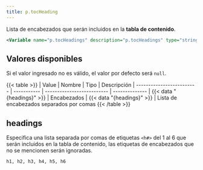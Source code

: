 ```yaml
---
title: p.tocHeading
---
```


Lista de encabezados que serán incluidos en la **tabla de contenido**.

```xml
<Variable name="p.tocHeadings" description="p.tocHeadings" type="string" value="h2, h3, h4"/>
```

## Valores disponibles

Si el valor ingresado no es válido, el valor por defecto será `null`.

{{< table >}}
| Value                     | Nombre      | Tipo                       | Descripción
| ------------------------- | ----------- | -------------------------- | --------------
| {{< data "{headings}" >}} | Encabezados | {{< data "{headings}" >}}  | Lista de encabezados separados por comas
{{< /table >}}

## headings

Especifica una lista separada por comas de etiquetas `<h#>` del 1 al 6 que serán incluidos en la tabla de contenido, las etiquetas de encabezados que no se mencionen serán ignoradas.

```text
h1, h2, h3, h4, h5, h6
```
